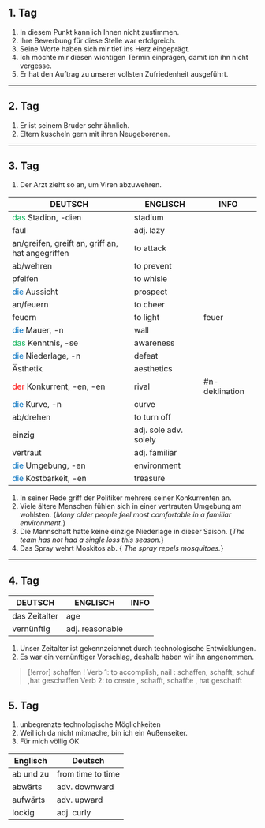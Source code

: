 
## 1. Tag

1. In diesem Punkt kann ich Ihnen nicht zustimmen.
2. Ihre Bewerbung für diese Stelle war erfolgreich.
3. Seine Worte haben sich mir tief ins Herz eingeprägt.
4. Ich möchte mir diesen wichtigen Termin einprägen, damit ich ihn nicht vergesse.
5. Er hat den Auftrag zu unserer vollsten Zufriedenheit ausgeführt.

______
## 2. Tag
1. Er ist seinem Bruder sehr ähnlich.
2. Eltern kuscheln gern mit ihren Neugeborenen.

_____
## 3. Tag

1. Der Arzt zieht so an, um Viren abzuwehren.

| DEUTSCH                                               | ENGLISCH              | INFO           |
| ----------------------------------------------------- | --------------------- | -------------- |
| <font color="#00b050">das</font> Stadion, -dien       | stadium               |                |
| faul                                                  | adj. lazy             |                |
| an/greifen, greift an, griff an, hat angegriffen      | to attack             |                |
| ab/wehren                                             | to prevent            |                |
| pfeifen                                               | to whisle             |                |
| <font color="#0070c0">die</font> Aussicht             | prospect              |                |
| an/feuern                                             | to cheer              |                |
| feuern                                                | to light              | feuer          |
| <font color="#0070c0">die</font> Mauer, -n            | wall                  |                |
| <font color="#00b050">das</font> Kenntnis, -se        | awareness             |                |
| <font color="#0070c0">die</font> Niederlage, -n       | defeat                |                |
| Ästhetik                                              | aesthetics            |                |
| <font color="#ff0000">der</font> Konkurrent, -en, -en | rival                 | #n-deklination |
| <font color="#0070c0">die</font> Kurve, -n            | curve                 |                |
| ab/drehen                                             | to turn off           |                |
| einzig                                                | adj. sole adv. solely |                |
| vertraut                                              | adj. familiar         |                |
| <font color="#0070c0">die</font> Umgebung, -en        | environment           |                |
| <font color="#0070c0">die</font> Kostbarkeit, -en     | treasure              |                |

1. In seiner Rede griff der Politiker mehrere seiner Konkurrenten an.
2. Viele ältere Menschen fühlen sich in einer vertrauten Umgebung am wohlsten. {*Many older people feel most comfortable in a familiar environment*.}
3. Die Mannschaft hatte keine einzige Niederlage in dieser Saison. {*The team has not had a single loss this season.*}
4. Das Spray wehrt Moskitos ab. { *The spray repels mosquitoes.*}

_____
## 4. Tag

| DEUTSCH       | ENGLISCH        | INFO |
| ------------- | --------------- | ---- |
| das Zeitalter | age             |      |
| vernünftig    | adj. reasonable |      |


1. Unser Zeitalter ist gekennzeichnet durch technologische Entwicklungen.
2. Es war ein vernünftiger Vorschlag, deshalb haben wir ihn angenommen.


> [!error] schaffen !
> Verb 1: to accomplish, nail : schaffen, schafft, schuf ,hat geschaffen
> Verb 2: to create , schafft, schaffte , hat geschafft 


## 5. Tag

1. unbegrenzte technologische Möglichkeiten
2. Weil ich da nicht mitmache, bin ich ein Außenseiter.
3. Für mich völlig OK

| Englisch  | Deutsch           |
| --------- | ----------------- |
| ab und zu | from time to time |
| abwärts   | adv. downward     |
| aufwärts  | adv. upward       |
| lockig    | adj. curly        |
